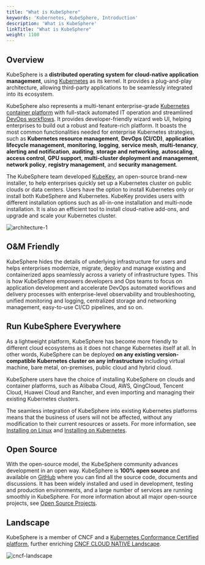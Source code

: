 ```yaml
---
title: "What is KubeSphere"
keywords: 'Kubernetes, KubeSphere, Introduction'
description: 'What is KubeSphere'
linkTitle: "What is KubeSphere"
weight: 1100
---
```


## Overview

KubeSphere is a **distributed operating system for cloud-native application management**, using [Kubernetes](https://kubernetes.io) as its kernel. It provides a plug-and-play architecture, allowing third-party applications to be seamlessly integrated into its ecosystem.

KubeSphere also represents a multi-tenant enterprise-grade [Kubernetes container platform](https://docs.kubesphere-carryon.top) with full-stack automated IT operation and streamlined [DevOps workflows](https://docs.kubesphere-carryon.top/devops/). It provides developer-friendly wizard web UI, helping enterprises to build out a robust and feature-rich platform. It boasts the most common functionalities needed for enterprise Kubernetes strategies, such as **Kubernetes resource management**, **DevOps (CI/CD)**, **application lifecycle management**, **monitoring**, **logging**, **service mesh**, **multi-tenancy**, **alerting and notification**, **auditing**, **storage and networking**, **autoscaling**, **access control**, **GPU support**, **multi-cluster deployment and management**, **network policy**, **registry management**, and **security management**.

The KubeSphere team developed [KubeKey](https://github.com/whenegghitsrock/kubekey-carryon), an open-source brand-new installer, to help enterprises quickly set up a Kubernetes cluster on public clouds or data centers. Users have the option to install Kubernetes only or install both KubeSphere and Kubernetes. KubeKey provides users with different installation options such as all-in-one installation and multi-node installation. It is also an efficient tool to install cloud-native add-ons, and upgrade and scale your Kubernetes cluster.

![architecture-1](/images/docs/v3.x/introduction/what-is-kubesphere/architecture-1.png)

## O&M Friendly

KubeSphere hides the details of underlying infrastructure for users and helps enterprises modernize, migrate, deploy and manage existing and containerized apps seamlessly across a variety of infrastructure types. This is how KubeSphere empowers developers and Ops teams to focus on application development and accelerate DevOps automated workflows and delivery processes with enterprise-level observability and troubleshooting, unified monitoring and logging, centralized storage and networking management, easy-to-use CI/CD pipelines, and so on.

## Run KubeSphere Everywhere

As a lightweight platform, KubeSphere has become more friendly to different cloud ecosystems as it does not change Kubernetes itself at all. In other words, KubeSphere can be deployed **on any existing version-compatible Kubernetes cluster on any infrastructure** including virtual machine, bare metal, on-premises, public cloud and hybrid cloud.

KubeSphere users have the choice of installing KubeSphere on clouds and container platforms, such as Alibaba Cloud, AWS, QingCloud, Tencent Cloud, Huawei Cloud and Rancher, and even importing and managing their existing Kubernetes clusters.

The seamless integration of KubeSphere into existing Kubernetes platforms means that the business of users will not be affected, without any modification to their current resources or assets. For more information, see [Installing on Linux](../../installing-on-linux/) and [Installing on Kubernetes](../../installing-on-kubernetes/).

## Open Source

With the open-source model, the KubeSphere community advances development in an open way. KubeSphere is **100% open source** and available on [GitHub](https://github.com/whenegghitsrock/) where you can find all the source code, documents and discussions. It has been widely installed and used in development, testing and production environments, and a large number of services are running smoothly in KubeSphere. For more information about all major open-source projects, see [Open Source Projects](/projects/).

## Landscape

KubeSphere is a member of CNCF and a [Kubernetes Conformance Certified platform](https://www.cncf.io/certification/software-conformance/#logos), further enriching [CNCF CLOUD NATIVE Landscape](https://landscape.cncf.io/?landscape=observability-and-analysis&license=apache-license-2-0).

![cncf-landscape](/images/docs/v3.x/introduction/what-is-kubesphere/cncf-landscape.png)
